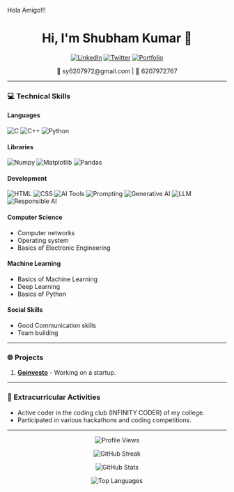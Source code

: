 Hola Amigo!!!
<h1 align="center">Hi, I'm Shubham Kumar 👋</h1>

<p align="center">
  <a href="https://www.linkedin.com/in/shubham-yadav-07199a24b/"><img src="https://img.shields.io/badge/LinkedIn-0A66C2?style=for-the-badge&logo=linkedin&logoColor=white" alt="LinkedIn"/></a>
  <a href="https://twitter.com/Shubham241424"><img src="https://img.shields.io/badge/Twitter-1DA1F2?style=for-the-badge&logo=twitter&logoColor=white" alt="Twitter"/></a>
  <a href="https://shubham66020.github.io/My_Website/"><img src="https://img.shields.io/badge/Portfolio-000000?style=for-the-badge&logo=vercel&logoColor=white" alt="Portfolio"/></a>
</p>

<p align="center">📧 sy6207972@gmail.com | 📱 6207972767</p>

---

### 💻 Technical Skills
#### Languages
![C](https://img.shields.io/badge/C-A8B9CC?style=for-the-badge&logo=c&logoColor=white)
![C++](https://img.shields.io/badge/C++-00599C?style=for-the-badge&logo=c%2B%2B&logoColor=white)
![Python](https://img.shields.io/badge/Python-3776AB?style=for-the-badge&logo=python&logoColor=white)

#### Libraries
![Numpy](https://img.shields.io/badge/Numpy-013243?style=for-the-badge&logo=numpy&logoColor=white)
![Matplotlib](https://img.shields.io/badge/Matplotlib-0176C1?style=for-the-badge&logo=matplotlib&logoColor=white)
![Pandas](https://img.shields.io/badge/Pandas-150458?style=for-the-badge&logo=pandas&logoColor=white)

#### Development
![HTML](https://img.shields.io/badge/HTML-E34F26?style=for-the-badge&logo=html5&logoColor=white)
![CSS](https://img.shields.io/badge/CSS-1572B6?style=for-the-badge&logo=css3&logoColor=white)
![AI Tools](https://img.shields.io/badge/AI_Tools-ffca28?style=for-the-badge)
![Prompting](https://img.shields.io/badge/Prompting-ffca28?style=for-the-badge)
![Generative AI](https://img.shields.io/badge/Generative_AI-ffca28?style=for-the-badge)
![LLM](https://img.shields.io/badge/LLM-ffca28?style=for-the-badge)
![Responsible AI](https://img.shields.io/badge/Responsible_AI-ffca28?style=for-the-badge)

#### Computer Science
- Computer networks
- Operating system
- Basics of Electronic Engineering

#### Machine Learning
- Basics of Machine Learning
- Deep Learning
- Basics of Python

#### Social Skills
- Good Communication skills
- Team building

---

### 🌐 Projects
1. **[Goinvesto](https://goinvesto.com/)** - Working on a startup.

---

### 🏅 Extracurricular Activities
- Active coder in the coding club (INFINITY CODER) of my college.
- Participated in various hackathons and coding competitions.

---

<p align="center">
  <img src="https://komarev.com/ghpvc/?username=Shubham66020&style=for-the-badge&color=blue" alt="Profile Views" />
</p>

<p align="center">
  <img src="https://github-readme-streak-stats.herokuapp.com/?user=Shubham66020&theme=blueberry" alt="GitHub Streak" />
</p>

<p align="center">
  <img src="https://github-readme-stats.vercel.app/api?username=Shubham66020&show_icons=true&theme=radical" alt="GitHub Stats" />
</p>

<p align="center">
  <img src="https://github-readme-stats.vercel.app/api/top-langs/?username=Shubham66020&layout=compact&theme=radical" alt="Top Languages" />
</p>


